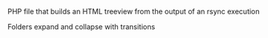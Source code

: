 PHP file that builds an HTML treeview from the output of an rsync execution

Folders expand and collapse with transitions